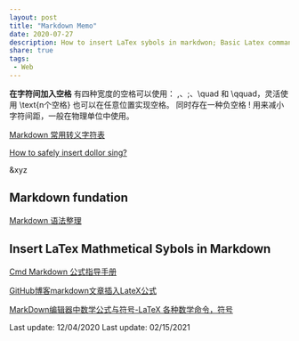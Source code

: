 ```yaml
---
layout: post
title: "Markdown Memo"
date: 2020-07-27
description: How to insert LaTex sybols in markdwon; Basic Latex commands
share: true
tags:
 - Web
---
```


**在字符间加入空格**
有四种宽度的空格可以使用： \,、\;、\quad 和 \qquad，灵活使用 \text{n个空格} 也可以在任意位置实现空格。
同时存在一种负空格 \! 用来减小字符间距，一般在物理单位中使用。

[Markdown 常用转义字符表](https://www.jianshu.com/p/1dd8633f3f5e)

[How to safely insert dollor sing?](https://meta.stackexchange.com/questions/263343/is-the-dollar-sign-used-for-markdown-if-yes-then-how-can-i-safely-insert-i)

$\text{&xyz}$

## Markdown fundation
[Markdown 语法整理](https://symphonyh.github.io/cloudblog/2017/01/27/used-markdown/)

## Insert LaTex Mathmetical Sybols in Markdown
[Cmd Markdown 公式指导手册](https://www.zybuluo.com/codeep/note/163962)

[GitHub博客markdown文章插入LateX公式](https://gongenbo.github.io/2020/07/17/github_page_add_latex_formula/)

[MarkDown编辑器中数学公式与符号-LaTeX 各种数学命令，符号](https://blog.nowcoder.net/n/7d5d9ff47af74c288d19ba29e88c5643)

Last update: 12/04/2020
Last update: 02/15/2021